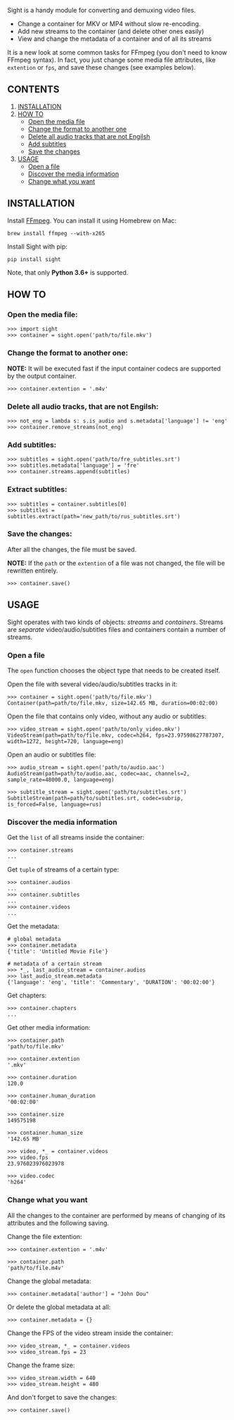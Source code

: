 

Sight is a handy module for converting and demuxing video files.

- Change a container for MKV or MP4 without slow re-encoding.
- Add new streams to the container (and delete other ones easily)
- View and change the metadata of a container and of all its streams

It is a new look at some common tasks for FFmpeg (you don't need to know FFmpeg syntax). In fact, you just change some media file attributes, like `extention` or `fps`, and save these changes (see examples below).


## CONTENTS
1. [INSTALLATION](#installation)
2. [HOW TO](#how-to)
    - [Open the media file](#open-the-media-file)
	- [Change the format to another one](#change-the-format-to-another-one)
	- [Delete all audio tracks that are not Engilsh](#delete-all-audio-tracks-that-are-not-engilsh)
	- [Add subtitles](#add-subtitles)
	- [Save the changes](#save-the-changes)
3. [USAGE](#usage)
	- [Open a file](#open-a-file)
	- [Discover the media information](#discover-the-media-information)
	- [Change what you want](#change-what-you-want)


## INSTALLATION
Install [FFmpeg](http://ffmpeg.org). You can install it using Homebrew on Mac:

```
brew install ffmpeg --with-x265
```

Install Sight with pip:
```
pip install sight
```

Note, that only **Python 3.6+** is supported.


## HOW TO

### Open the media file:
```
>>> import sight
>>> container = sight.open('path/to/file.mkv')
```

### Change the format to another one:
**NOTE:** It will be executed fast if the input container codecs are supported by the output container.
```
>>> container.extention = '.m4v'
```

### Delete all audio tracks, that are not Engilsh:
```
>>> not_eng = lambda s: s.is_audio and s.metadata['language'] != 'eng'
>>> container.remove_streams(not_eng)
```

### Add subtitles:
```
>>> subtitles = sight.open('path/to/fre_subtitles.srt')
>>> subtitles.metadata['language'] = 'fre'
>>> container.streams.append(subtitles)
```

### Extract subtitles:
```
>>> subtitles = container.subtitles[0]
>>> subtitles = subtitles.extract(path='new_path/to/rus_subtitles.srt')
```

### Save the changes:

After all the changes, the file must be saved.

**NOTE:** If the `path` or the `extention` of a file was not changed, the file will be rewritten entirely. 
```
>>> container.save()
```

## USAGE

Sight operates with two kinds of objects: *streams* and *containers*. Streams are *separate* video/audio/subtitles files and containers contain a number of streams. 

### Open a file

The `open` function chooses the object type that needs to be created itself.

Open the file with several video/audio/subtitles tracks in it:
```
>>> container = sight.open('path/to/file.mkv')
Container(path=path/to/file.mkv, size=142.65 MB, duration=00:02:00)
```

Open the file that contains only video, without any audio or subtitles:
```
>>> video_stream = sight.open('path/to/only_video.mkv')
VideoStream(path=path/to/file.mkv, codec=h264, fps=23.97598627787307, width=1272, height=720, language=eng)
```

Open an audio or subtitles file:
```
>>> audio_stream = sight.open('path/to/audio.aac')
AudioStream(path=path/to/audio.aac, codec=aac, channels=2, sample_rate=48000.0, language=eng)

>>> subtitle_stream = sight.open('path/to/subtitles.srt')
SubtitleStream(path=path/to/subtitles.srt, codec=subrip, is_forced=False, language=rus)
```
### Discover the media information

Get the `list` of all streams inside the container:
```
>>> container.streams
...
```
Get `tuple` of streams of a certain type:
```
>>> container.audios
...
>>> container.subtitles
...
>>> container.videos
...
```
Get the metadata:
```
# global metadata
>>> container.metadata
{'title': 'Untitled Movie File'}

# metadata of a certain stream
>>> *_, last_audio_stream = container.audios
>>> last_audio_stream.metadata
{'language': 'eng', 'title': 'Commentary', 'DURATION': '00:02:00'}
```

Get chapters:
```
>>> container.chapters
...
 ```

Get other media information:
```
>>> container.path
'path/to/file.mkv'

>>> container.extention
'.mkv'

>>> container.duration
120.0

>>> container.human_duration
'00:02:00'

>>> container.size
149575198

>>> container.human_size
'142.65 MB'

>>> video, *_ = container.videos
>>> video.fps
23.976023976023978

>>> video.codec
'h264'
```

### Change what you want

All the changes to the container are performed by means of changing of its attributes and the following saving.

Change the file extention:
```
>>> container.extention = '.m4v'

>>> container.path
'path/to/file.m4v'
```

Change the global metadata:
```
>>> container.metadata['author'] = "John Dou"
```

Or delete the global metadata at all:
 ```
>>> container.metadata = {}
```

Change the FPS of the video stream inside the container:
```
>>> video_stream, *_ = container.videos
>>> video_stream.fps = 23
```

Change the frame size:
```
>>> video_stream.width = 640
>>> video_stream.height = 480
```

And don't forget to save the changes:
```
>>> container.save()
```
